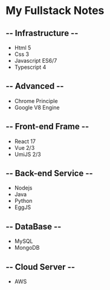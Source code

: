 # My Fullstack Notes

## -- Infrastructure --

- Html 5  
- Css 3  
- Javascript ES6/7  
- Typescript 4  

## -- Advanced --

- Chrome Principle
- Google V8 Engine

## -- Front-end Frame --

- React 17  
- Vue 2/3  
- UmiJS 2/3  

## -- Back-end Service --

- Nodejs  
- Java  
- Python  
- EggJS  

## -- DataBase --

- MySQL
- MongoDB

## -- Cloud Server --

- AWS


